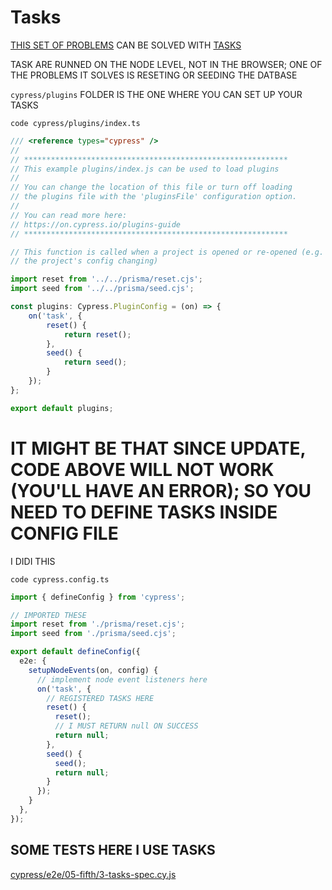 # Tasks

[THIS SET OF PROBLEMS](https://github.com/Rade58/cypress-lessons/blob/main/lessons/13.%20A%20Set%20of%20Problems.md) CAN BE SOLVED WITH [TASKS](https://github.com/Rade58/cypress-lessons/blob/main/lessons/14.%20Tasks.md)

TASK ARE RUNNED ON THE NODE LEVEL, NOT IN THE BROWSER; ONE OF THE PROBLEMS IT SOLVES IS RESETING OR SEEDING THE DATBASE

`cypress/plugins` FOLDER IS THE ONE WHERE YOU CAN SET UP YOUR TASKS 

```
code cypress/plugins/index.ts
```

```ts
/// <reference types="cypress" />
//
// ***********************************************************
// This example plugins/index.js can be used to load plugins
//
// You can change the location of this file or turn off loading
// the plugins file with the 'pluginsFile' configuration option.
//
// You can read more here:
// https://on.cypress.io/plugins-guide
// ***********************************************************

// This function is called when a project is opened or re-opened (e.g. due to
// the project's config changing)

import reset from '../../prisma/reset.cjs';
import seed from '../../prisma/seed.cjs';

const plugins: Cypress.PluginConfig = (on) => {
	on('task', {
		reset() {
			return reset();
		},
		seed() {
			return seed();
		}
	});
};

export default plugins;

```

# IT MIGHT BE THAT SINCE UPDATE, CODE ABOVE WILL NOT WORK (YOU'LL HAVE AN ERROR); SO YOU NEED TO DEFINE TASKS INSIDE CONFIG FILE

I DIDI THIS

```
code cypress.config.ts
```

```ts
import { defineConfig } from 'cypress';

// IMPORTED THESE
import reset from './prisma/reset.cjs';
import seed from './prisma/seed.cjs';

export default defineConfig({
  e2e: {
    setupNodeEvents(on, config) {
      // implement node event listeners here
      on('task', {
        // REGISTERED TASKS HERE
        reset() {
          reset();
          // I MUST RETURN null ON SUCCESS
          return null;
        },
        seed() {
          seed();
          return null;
        }
      });
    }
  },
});

```

## SOME TESTS HERE I USE TASKS

[cypress/e2e/05-fifth/3-tasks-spec.cy.js](/cypress/e2e/05-fifth/3-tasks-spec.cy.js)